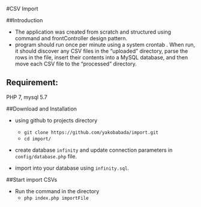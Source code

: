 #CSV Import

##Introduction

- The application was created from scratch and structured using command and frontController design pattern.
- program should run once per minute using a system crontab . When run, it should
  discover any CSV files in the “uploaded” directory, parse the rows in the file, insert their contents
  into a MySQL database, and then move each CSV file to the “processed” directory.

## Requirement:

PHP 7, mysql 5.7

##Download and Installation

- using github to projects directory
  - `git clone https://github.com/yakobabada/import.git`
  - `cd import/`

- create database `infinity` and update connection parameters in `config/database.php` file.
- import into your database using `infinity.sql`.

##Start import CSVs

- Run the command in the directory 
  - `php index.php importFile`